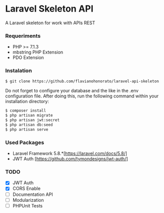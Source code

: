# Laravel Skeleton API

A Laravel skeleton for work with APIs REST

### Requeriments

- PHP >= 7.1.3
- mbstring PHP Extension
- PDO Extension

### Instalation

```sh
$ git clone https://github.com/flavianohonorato/laravel-api-skeleton
```

Do not forget to configure your database and the like in the .env configuration file.
After doing this, run the following command within your installation directory:
```sh
$ composer install
$ php artisan migrate
$ php artisan jwt:secret
$ php artisan db:seed
$ php artisan serve
```

### Used Packages

- Laravel Framework 5.8.*[https://laravel.com/docs/5.8/]
- JWT Auth [https://github.com/tymondesigns/jwt-auth/]

### TODO
 
- [x] JWT Auth
- [x] CORS Enable
- [ ] Documentation API
- [ ] Modularization
- [ ] PHPUnit Tests
